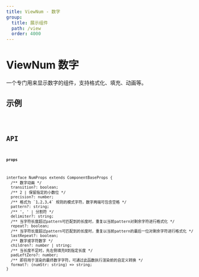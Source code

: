 ```yaml
---
title: ViewNum - 数字
group:
  title: 展示组件
  path: /view
  order: 4000
---
```


# ViewNum 数字

一个专门用来显示数字的组件，支持格式化、填充、动画等。

## 示例

<code src="./demo.tsx" />

## API

**`props`**

```tsx | pure
interface NumProps extends ComponentBaseProps {
  /** 数字动画 */
  transition?: boolean;
  /** 2 | 保留指定的小数位 */
  precision?: number;
  /** 格式为 `1,2,3,4` 规则的模式字符，数字两端可包含空格 */
  pattern?: string;
  /** ', ' | 分割符 */
  delimiter?: string;
  /** 当字符长度超过pattern可匹配到的长度时，重复以当前pattern对剩余字符进行格式化 */
  repeat?: boolean;
  /** 当字符长度超过pattern可匹配到的长度时，重复以当前pattern的最后一位对剩余字符进行格式化 */
  lastRepeat?: boolean;
  /** 数字或字符数字 */
  children?: number | string;
  /** 当长度不足时，先左侧填充0到指定长度 */
  padLeftZero?: number;
  /** 即将用于渲染的最终数字字符，可通过此函数执行渲染前的自定义转换 */
  format?: (numStr: string) => string;
}
```
